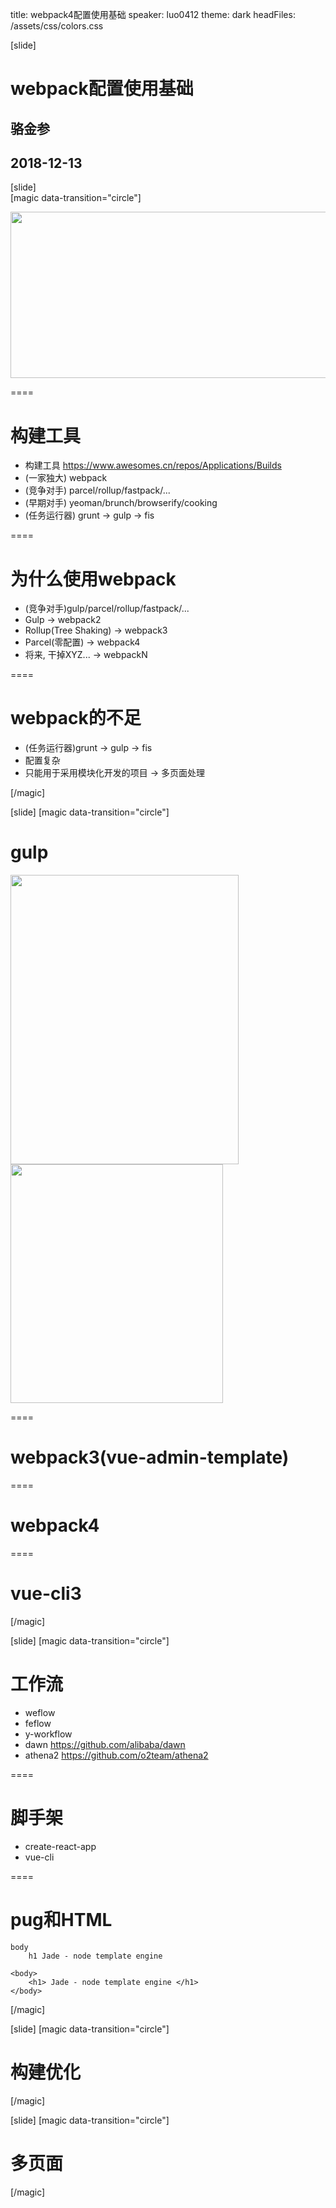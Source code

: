 title: webpack4配置使用基础
speaker: luo0412
theme: dark
headFiles: /assets/css/colors.css




[slide]
# webpack配置使用基础
## 骆金参
## 2018-12-13

[slide]   
[magic data-transition="circle"]

<div class="tc">
<img src="/assets/images/fe-build-stat.png" style="width: 700px;height:266px;">
</div> 

 
====
# 构建工具

- 构建工具 https://www.awesomes.cn/repos/Applications/Builds
- (一家独大) webpack
- (竞争对手) parcel/rollup/fastpack/...
- (早期对手) yeoman/brunch/browserify/cooking 
- (任务运行器) grunt -> gulp -> fis

====
# 为什么使用webpack

- (竞争对手)gulp/parcel/rollup/fastpack/...
- Gulp -> webpack2 
- Rollup(Tree Shaking) -> webpack3
- Parcel(零配置) -> webpack4
- 将来, 干掉XYZ... -> webpackN

====
# webpack的不足

- (任务运行器)grunt -> gulp -> fis 
- 配置复杂
- 只能用于采用模块化开发的项目 -> 多页面处理

[/magic]


[slide]
[magic data-transition="circle"]
# gulp

<div>
    <img src="/assets/images/gulp-structure.png" width="365px" height="463px">
    <img src="/assets/images/gulp-task.png" class="ml-30" width="340px" height="382px">
</div>

====
# webpack3(vue-admin-template)

====
# webpack4

====
# vue-cli3

[/magic]



[slide]
[magic data-transition="circle"]

# 工作流

- weflow
- feflow
- y-workflow 
- dawn https://github.com/alibaba/dawn
- athena2 https://github.com/o2team/athena2

====
# 脚手架

- create-react-app
- vue-cli

====
# pug和HTML

```
body
    h1 Jade - node template engine
```

```
<body>
    <h1> Jade - node template engine </h1>
</body>
```

[/magic]


[slide]
[magic data-transition="circle"]

# 构建优化


[/magic]


[slide]
[magic data-transition="circle"]

# 多页面


[/magic]

